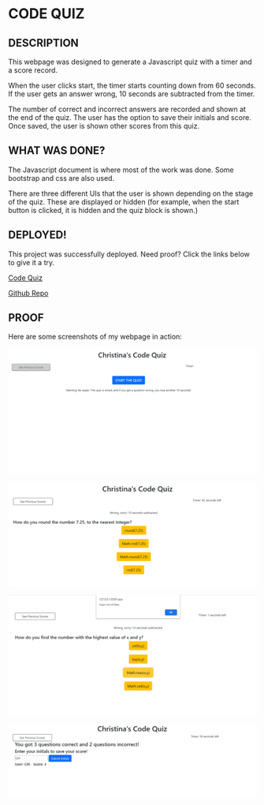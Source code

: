 # CODE QUIZ

## DESCRIPTION

This webpage was designed to generate a Javascript quiz with a timer and a score record.

When the user clicks start, the timer starts counting down from 60 seconds. If the user gets an answer wrong, 10 seconds are subtracted from the timer.

The number of correct and incorrect answers are recorded and shown at the end of the quiz. The user has the option to save their initials and score. Once saved, the user is shown other scores from this quiz.

## WHAT WAS DONE?

The Javascript document is where most of the work was done. Some bootstrap and css are also used.

There are three different UIs that the user is shown depending on the stage of the quiz. These are displayed or hidden (for example, when the start button is clicked, it is hidden and the quiz block is shown.)

## DEPLOYED!

This project was successfully deployed. Need proof? Click the links below to give it a try.

[Code Quiz](https://cmoss703.github.io/code-quiz/)

[Github Repo](https://github.com/cmoss703/code-quiz)

## PROOF

Here are some screenshots of my webpage in action:

![Start Page](images/start.png)

![Quiz and Timer in action](images/question2.png)

![Out of Time](images/timeup.png)

![Scores](images/score.png)
